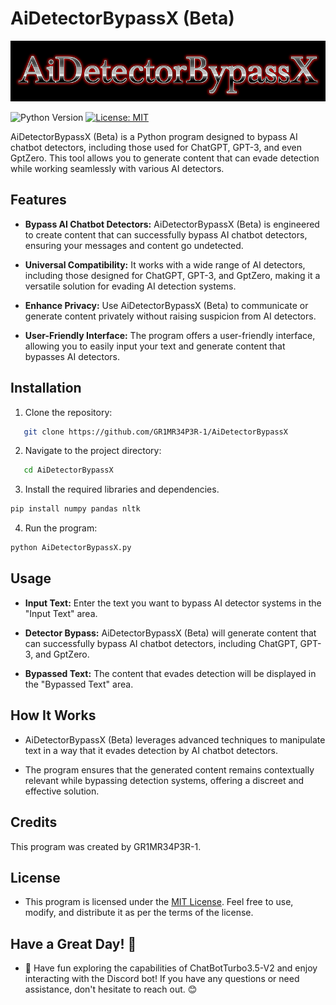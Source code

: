 # AiDetectorBypassX (Beta)

![Logo](./Logo.png)

![Python Version](https://img.shields.io/badge/Python-3.6%2B-blue.svg)
[![License: MIT](https://img.shields.io/badge/License-MIT-yellow.svg)](LICENSE)

AiDetectorBypassX (Beta) is a Python program designed to bypass AI chatbot detectors, including those used for ChatGPT, GPT-3, and even GptZero. This tool allows you to generate content that can evade detection while working seamlessly with various AI detectors.

## Features

- **Bypass AI Chatbot Detectors:** AiDetectorBypassX (Beta) is engineered to create content that can successfully bypass AI chatbot detectors, ensuring your messages and content go undetected.

- **Universal Compatibility:** It works with a wide range of AI detectors, including those designed for ChatGPT, GPT-3, and GptZero, making it a versatile solution for evading AI detection systems.

- **Enhance Privacy:** Use AiDetectorBypassX (Beta) to communicate or generate content privately without raising suspicion from AI detectors.

- **User-Friendly Interface:** The program offers a user-friendly interface, allowing you to easily input your text and generate content that bypasses AI detectors.

## Installation

1. Clone the repository:
```bash
   git clone https://github.com/GR1MR34P3R-1/AiDetectorBypassX
```

2. Navigate to the project directory:
```bash 
   cd AiDetectorBypassX
```

3. Install the required libraries and dependencies.
```bash
pip install numpy pandas nltk
```

4. Run the program:
```bash
python AiDetectorBypassX.py
```
## Usage
- **Input Text:** Enter the text you want to bypass AI detector systems in the "Input Text" area.

- **Detector Bypass:** AiDetectorBypassX (Beta) will generate content that can successfully bypass AI chatbot detectors, including ChatGPT, GPT-3, and GptZero.

- **Bypassed Text:** The content that evades detection will be displayed in the "Bypassed Text" area.

## How It Works
- AiDetectorBypassX (Beta) leverages advanced techniques to manipulate text in a way that it evades detection by AI chatbot detectors.

- The program ensures that the generated content remains contextually relevant while bypassing detection systems, offering a discreet and effective solution.

## Credits
This program was created by GR1MR34P3R-1.

## License
- This program is licensed under the [MIT License](LICENSE). Feel free to use, modify, and distribute it as per the terms of the license.

## Have a Great Day! 🌟
- 🌟 Have fun exploring the capabilities of ChatBotTurbo3.5-V2 and enjoy interacting with the Discord bot! If you have any questions or need assistance, don't hesitate to reach out. 😊
